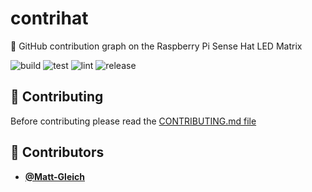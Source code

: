 <!-- DO NOT REMOVE - contributor_list:data:start:["Matt-Gleich"]:end -->

# contrihat

🥧 GitHub contribution graph on the Raspberry Pi Sense Hat LED Matrix

![build](https://github.com/Matt-Gleich/contrihat/workflows/build/badge.svg)
![test](https://github.com/Matt-Gleich/contrihat/workflows/test/badge.svg)
![lint](https://github.com/Matt-Gleich/contrihat/workflows/lint/badge.svg)
![release](https://github.com/Matt-Gleich/contrihat/workflows/release/badge.svg)

## 🙌 Contributing

Before contributing please read the [CONTRIBUTING.md file](https://github.com/Matt-Gleich/contrihat/blob/master/CONTRIBUTING.md)

<!-- DO NOT REMOVE - contributor_list:start -->
## 👥 Contributors


- **[@Matt-Gleich](https://github.com/Matt-Gleich)**

<!-- DO NOT REMOVE - contributor_list:end -->
